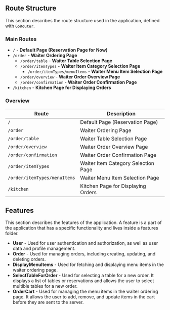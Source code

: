 ## Route Structure

This section describes the route structure used in the application, defined with `GoRouter`.

### Main Routes

- `/` - **Default Page (Reservation Page for Now)**
- `/order` - **Waiter Ordering Page**
  - `/order/table` - **Waiter Table Selection Page**
  - `/order/itemTypes` - **Waiter Item Category Selection Page**
    - `/order/itemTypes/menuItems` - **Waiter Menu Item Selection Page**
  - `/order/overview` - **Waiter Order Overview Page**
  - `/order/confirmation` - **Waiter Order Confirmation Page**
- `/kitchen` - **Kitchen Page for Displaying Orders**

### Overview

| Route                        | Description                                 |
|------------------------------|---------------------------------------------|
| `/`                          | Default Page (Reservation Page)             |
| `/order`                     | Waiter Ordering Page                        |
| `/order/table`               | Waiter Table Selection Page                 |
| `/order/overview`            | Waiter Order Overview Page                  |
| `/order/confirmation`        | Waiter Order Confirmation Page              |
| `/order/itemTypes`           | Waiter Item Category Selection Page         |
| `/order/itemTypes/menuItems` | Waiter Menu Item Selection Page             |
| `/kitchen`                   | Kitchen Page for Displaying Orders          |

## Features

This section describes the features of the application. 
A feature is a part of the application that has a specific functionality and lives inside a features folder.

* **User** - Used for user authentication and authorization, as well as user data and profile management.
* **Order** - Used for managing orders, including creating, updating, and deleting orders. 
* **DisplayMenuItems** - Used for fetching and displaying menu items in the waiter ordering page. 
* **SelectTableForOrder** - Used for selecting a table for a new order. It displays a list of tables or reservations and allows the user to select multible tables for a new order.
* **OrderCart** - Used for managing the menu items in the waiter ordering page. It allows the user to add, remove, and update items in the cart before they are sent to the server.



    